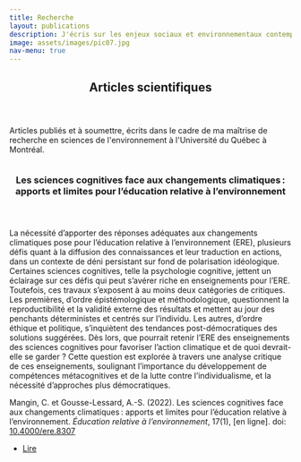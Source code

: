 ```yaml
---
title: Recherche
layout: publications
description: J'écris sur les enjeux sociaux et environnementaux contemporains à l'ère de la post-vérité
image: assets/images/pic07.jpg
nav-menu: true
---
```


<!-- Main -->
<div id="main">

<!-- One -->
<section id="one">
	<div class="inner">
		<header class="major">
			<h2>Articles scientifiques</h2>
		</header>
		<p>Articles publiés et à soumettre, écrits dans le cadre de ma maîtrise de recherche en sciences de l'environnement à l'Université du Québec à Montréal.</p>
	</div>
</section>

<!-- Two -->
<section id="two" class="spotlights">
	<section>
		<a href="https://doi.org/10.4000/ere.8307" class="image">
			<img src="{% link assets/images/ere.jpg %}" alt="" data-position="center center" />
		</a>
		<div class="content">
			<div class="inner">
				<header class="major">
					<h3>Les sciences cognitives face aux changements climatiques : apports et limites pour l’éducation relative à l’environnement</h3>
				</header>
				<p>La nécessité d’apporter des réponses adéquates aux changements climatiques pose pour l’éducation relative à l’environnement (ERE), plusieurs défis quant à la diffusion des connaissances et leur traduction en actions, dans un contexte de déni persistant sur fond de polarisation idéologique. Certaines sciences cognitives, telle la psychologie cognitive, jettent un éclairage sur ces défis qui peut s’avérer riche en enseignements pour l’ERE. Toutefois, ces travaux s’exposent à au moins deux catégories de critiques. Les premières, d’ordre épistémologique et méthodologique, questionnent la reproductibilité et la validité externe des résultats et mettent au jour des penchants déterministes et centrés sur l’individu. Les autres, d’ordre éthique et politique, s’inquiètent des tendances post-démocratiques des solutions suggérées. Dès lors, que pourrait retenir l’ERE des enseignements des sciences cognitives pour favoriser l’action climatique et de quoi devrait-elle se garder ? Cette question est explorée à travers une analyse critique de ces enseignements, soulignant l’importance du développement de compétences métacognitives et de la lutte contre l’individualisme, et la nécessité d’approches plus démocratiques.</p>
				<p>Mangin, C. et Gousse-Lessard, A.-S. (2022). Les sciences cognitives face aux changements climatiques : apports et limites pour l’éducation relative à l’environnement. <i>Éducation relative à l’environnement</i>, 17(1), [en ligne]. doi: <a href="https://doi.org/10.4000/ere.8307">10.4000/ere.8307</a></p>
				<ul class="actions">
					<li><a href="https://doi.org/10.4000/ere.8307" class="button next" target="_new">Lire</a></li>
				</ul>
			</div>
		</div>
	</section>
</section>

</div>
